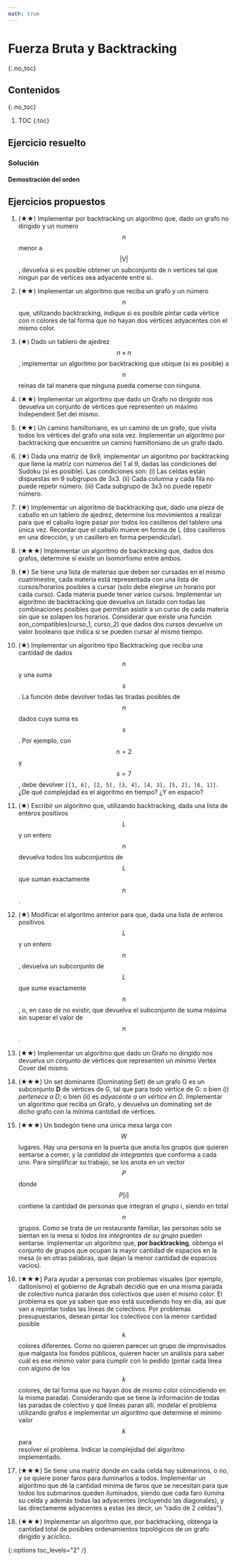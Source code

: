 ```yaml
---
math: true
---
```


# Fuerza Bruta y Backtracking
{:.no_toc}


## Contenidos
{:.no_toc}

1. TOC
{:toc}


## Ejercicio resuelto

### Solución

#### Demostración del orden

## Ejercicios propuestos

1.  (★★) Implementar por backtracking un algoritmo que, dado un grafo no dirigido y un numero $$n$$ menor a $$|V|$$, devuelva si 
    es posible obtener un subconjunto de n vertices tal que ningun par de vertices sea adyacente entre si.

1.  (★★) Implementar un algoritmo que reciba un grafo y un número $$n$$ que, utilizando backtracking, indique si es posible
    pintar cada vértice con n colores de tal forma que no hayan dos vértices adyacentes con el mismo color.

1.  (★) Dado un tablero de ajedrez $$n \times n$$, implementar un algoritmo por backtracking que ubique (si es posible) a $$n$$ reinas 
    de tal manera que ninguna pueda comerse con ninguna.

1.  (★★) Implementar un algoritmo que dado un Grafo no dirigido nos devuelva un conjunto de vértices que representen un 
    máximo Independent Set del mismo.

1.  (★★) Un camino hamiltoniano, es un camino de un grafo, que visita todos los vértices del grafo una sola vez. Implementar 
    un algoritmo por backtracking que encuentre un camino hamiltoniano de un grafo dado.

1.  (★) Dada una matriz de 9x9, implementar un algoritmo por backtracking que llene la matriz con números del 1 al 9, dadas 
    las condiciones del Sudoku (si es posible). Las condiciones son: 
    (i) Las celdas están dispuestas en 9 subgrupos de 3x3. 
    (ii) Cada columna y cada fila no puede repetir número. 
    (iii) Cada subgrupo de 3x3 no puede repetir número.

1.  (★) Implementar un algoritmo de backtracking que, dado una pieza de caballo en un tablero de ajedrez, determine los 
    movimientos a realizar para que el caballo logre pasar por todos los casilleros del tablero una única vez. 
    Recordar que el caballo mueve en forma de L (dos casilleros en una dirección, y un casillero en forma perpendicular).

1.  (★★★) Implementar un algoritmo de backtracking que, dados dos grafos, determine si existe un Isomorfismo entre ambos.

1.  (★) Se tiene una lista de materias que deben ser cursadas en el mismo cuatrimestre, cada materia está representada con 
    una lista de cursos/horarios posibles a cursar (solo debe elegirse un horario por cada curso). Cada materia puede tener 
    varios cursos. Implementar un algoritmo de backtracking que devuelva un listado con todas las combinaciones posibles que 
    permitan asistir a un curso de cada materia sin que se solapen los horarios. Considerar que existe una función 
    son_compatibles(curso_1, curso_2) que dados dos cursos devuelve un valor booleano que indica si se pueden cursar al mismo tiempo.

1.  (★) Implementar un algoritmo tipo Backtracking que reciba una cantidad de dados $$n$$ y una suma $$s$$. La función debe devolver todas 
    las tiradas posibles de $$n$$ dados cuya suma es $$s$$. Por ejemplo, con $$n = 2$$ y $$s = 7$$, debe devolver `[[1, 6], [2, 5], [3, 4], [4, 3], [5, 2], [6, 1]]`.
    ¿De qué complejidad es el algoritmo en tiempo? ¿Y en espacio?

1.  (★) Escribir un algoritmo que, utilizando backtracking, dada una lista de enteros positivos $$L$$ y un entero $$n$$ devuelva todos 
    los subconjuntos de $$L$$ que suman exactamente $$n$$.

1.  (★) Modificar el algoritmo anterior para que, dada una lista de enteros positivos $$L$$ y un entero $$n$$, devuelva un subconjunto 
    de $$L$$ que sume exactamente $$n$$, o, en caso de no existir, que devuelva el subconjunto de suma máxima sin superar el valor de $$n$$.

1.  (★★) Implementar un algoritmo que dado un Grafo no dirigido nos devuelva un conjunto de vértices que representen un 
    mínimo Vertex Cover del mismo.

1.  (★★★) Un set dominante (Dominating Set) de un grafo G es un subconjunto **D** de vértices de G, tal que para todo vértice de G: 
    o bien (i) _pertenece a D_; o bien (ii) es _adyacente a un vértice en D_.  Implementar un algoritmo que reciba un Grafo, y devuelva 
    un dominating set de dicho grafo con la mínima cantidad de vértices.

1.  (★★★) Un bodegón tiene una única mesa larga con $$W$$ lugares. Hay una persona en la puerta que anota los grupos que quieren 
    sentarse a comer, y la _cantidad de integrantes_ que conforma a cada uno. Para simplificar su trabajo, se los anota en 
    un vector $$P$$ donde $$P[i]$$ contiene la cantidad de personas que integran el _grupo i_, siendo en total $$n$$ grupos. Como se 
    trata de un restaurante familiar, las personas sólo se sientan en la mesa si _todos los integrantes de su grupo_ pueden 
    sentarse. Implementar un algoritmo que, **por backtracking**, obtenga el conjunto de grupos que ocupan 
    la mayor cantidad de espacios en la mesa (o en otras palabras, que dejan la menor cantidad de espacios vacíos).

1.  (★★★) Para ayudar a personas con problemas visuales (por ejemplo, daltonismo) el gobierno de Agrabah decidió que en una 
    misma parada de colectivo nunca pararán dos colectivos que usen el mismo color. El problema es que ya saben que eso 
    está sucediendo hoy en día, así que van a repintar todas las líneas de colectivos. Por problemas presupuestarios, desean 
    pintar los colectivos con la menor cantidad posible $$k$$ colores diferentes. Como no quieren 
    parecer un grupo de improvisados que malgasta los fondos públicos, quieren hacer un análisis para saber cuál es ese mínimo
    valor para cumplir con lo pedido (pintar cada línea con alguno de los $$k$$ colores, de tal forma que no hayan dos de mismo color 
    coincidiendo en la misma parada). Considerando que se tiene la información de todas las paradas de colectivo y qué 
    líneas paran allí, modelar el problema utilizando grafos e implementar un algoritmo que determine el mínimo valor $$k$$ para  
    resolver el problema. Indicar la complejidad del algoritmo implementado.

1.  (★★★) Se tiene una matriz donde en cada celda hay submarinos, o no, y se quiere poner faros para iluminarlos a todos. 
    Implementar un algoritmo que dé la cantidad mínima de faros que se necesitan para que todos los submarinos queden 
    iluminados, siendo que cada faro ilumina su celda y además todas las adyacentes (incluyendo las diagonales), y las 
    directamente adyacentes a estas (es decir, un “radio de 2 celdas”).

1.  (★★★) Implementar un algoritmo que, por backtracking, obtenga la cantidad total de posibles ordenamientos topológicos 
    de un grafo dirigido y acíclico.

{::options toc_levels="2" /}
